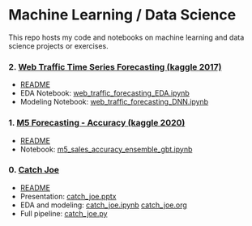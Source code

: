 Machine Learning / Data Science
===============================

This repo hosts my code and notebooks on machine learning and data science projects or exercises.

### 2. [Web Traffic Time Series Forecasting (kaggle 2017)](02_web_traffic_time_series_forecasting/)
- [README](02_web_traffic_time_series_forecasting/)
- EDA Notebook: [web_traffic_forecasting_EDA.ipynb](https://nbviewer.org/github/0liu/machine-learning/blob/master/02_web_traffic_time_series_forecasting/web_traffic_forecasting_EDA.ipynb)
- Modeling Notebook: [web_traffic_forecasting_DNN.ipynb](https://nbviewer.org/github/0liu/machine-learning/blob/master/02_web_traffic_time_series_forecasting/web_traffic_forecasting_DNN.ipynb)

### 1. [M5 Forecasting - Accuracy (kaggle 2020)](01_m5-forecasting-accuracy/)
- [README](01_m5-forecasting-accuracy/)
- Notebook: [m5_sales_accuracy_ensemble_gbt.ipynb](https://nbviewer.org/github/0liu/machine-learning/blob/master/01_m5-forecasting-accuracy/m5_sales_accuracy_ensemble_gbt.ipynb)

### 0. [Catch Joe](00_catch_joe/)
- [README](00_catch_joe/)
- Presentation: [catch_joe.pptx](00_catch_joe/catch_joe.pptx)
- EDA and modeling: [catch_joe.ipynb](https://nbviewer.org/github/0liu/machine-learning/blob/master/00_catch_joe/catch_joe.ipynb) [catch_joe.org](00_catch_joe/catch_joe.org)
- Full pipeline: [catch_joe.py](00_catch_joe/catch_joe.py)
